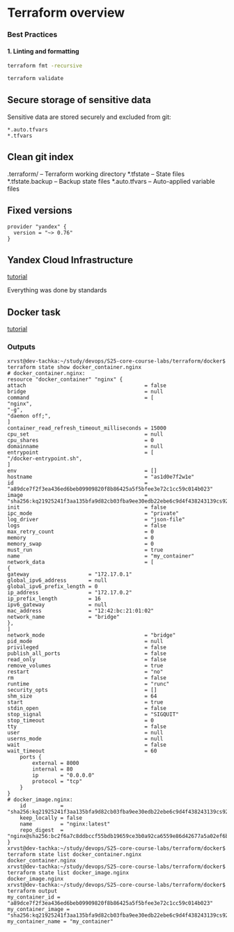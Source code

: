 # Terraform overview

### Best Practices 

#### 1. Linting and formatting

```bash
terraform fmt -recursive
```

```bash
terraform validate
```

## Secure storage of sensitive data

Sensitive data are stored securely and excluded from git:

```
*.auto.tfvars
*.tfvars
```

## Clean git index

.terraform/ – Terraform working directory
*.tfstate – State files
*.tfstate.backup – Backup state files
*.auto.tfvars – Auto-applied variable files

## Fixed versions

```hcl
provider "yandex" {
  version = "~> 0.76"
}
```

## Yandex Cloud Infrastructure
[tutorial](https://yandex.cloud/en-ru/docs/tutorials/infrastructure-management/terraform-quickstart#linux_1)

Everything was done by standards

## Docker task

[tutorial](https://developer.hashicorp.com/terraform/tutorials/docker-get-started)

### Outputs

```text
xrvst@dev-tachka:~/study/devops/S25-core-course-labs/terraform/docker$ terraform state show docker_container.nginx
# docker_container.nginx:
resource "docker_container" "nginx" {
attach                                      = false
bridge                                      = null
command                                     = [
"nginx",
"-g",
"daemon off;",
]
container_read_refresh_timeout_milliseconds = 15000
cpu_set                                     = null
cpu_shares                                  = 0
domainname                                  = null
entrypoint                                  = [
"/docker-entrypoint.sh",
]
env                                         = []
hostname                                    = "as1d0e7f2w1e"
id                                          = "a89dce7f2f3ea436ed6beb09909820f8b86425a5f5bfee3e72c1cc59c014b023"
image                                       = "sha256:kq21925241f3aa135bfa9d82cb03fba9ee30edb22ebe6c9d4f438243139cs92a"
init                                        = false
ipc_mode                                    = "private"
log_driver                                  = "json-file"
logs                                        = false
max_retry_count                             = 0
memory                                      = 0
memory_swap                                 = 0
must_run                                    = true
name                                        = "my_container"
network_data                                = [
{
gateway                   = "172.17.0.1"
global_ipv6_address       = null
global_ipv6_prefix_length = 0
ip_address                = "172.17.0.2"
ip_prefix_length          = 16
ipv6_gateway              = null
mac_address               = "12:42:bc:21:01:02"
network_name              = "bridge"
},
]
network_mode                                = "bridge"
pid_mode                                    = null
privileged                                  = false
publish_all_ports                           = false
read_only                                   = false
remove_volumes                              = true
restart                                     = "no"
rm                                          = false
runtime                                     = "runc"
security_opts                               = []
shm_size                                    = 64
start                                       = true
stdin_open                                  = false
stop_signal                                 = "SIGQUIT"
stop_timeout                                = 0
tty                                         = false
user                                        = null
userns_mode                                 = null
wait                                        = false
wait_timeout                                = 60
    ports {
        external = 8000
        internal = 80
        ip       = "0.0.0.0"
        protocol = "tcp"
    }
}
# docker_image.nginx:
    id           = "sha256:kq21925241f3aa135bfa9d82cb03fba9ee30edb22ebe6c9d4f438243139cs92anginx:latest"
    keep_locally = false
    name         = "nginx:latest"
    repo_digest  = "nginx@sha256:bc2f6a7c8ddbccf55bdb19659ce3b0a92ca6559e86d42677a5a02ef6bda2fcef"
}
xrvst@dev-tachka:~/study/devops/S25-core-course-labs/terraform/docker$ terraform state list docker_container.nginx
docker_container.nginx
xrvst@dev-tachka:~/study/devops/S25-core-course-labs/terraform/docker$ terraform state list docker_image.nginx
docker_image.nginx
xrvst@dev-tachka:~/study/devops/S25-core-course-labs/terraform/docker$ terraform output
my_container_id = "a89dce7f2f3ea436ed6beb09909820f8b86425a5f5bfee3e72c1cc59c014b023"
my_container_image = "sha256:kq21925241f3aa135bfa9d82cb03fba9ee30edb22ebe6c9d4f438243139cs92a"
my_container_name = "my_container"
```